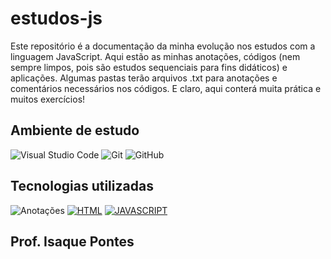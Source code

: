 # estudos-js
Este repositório é a documentação da minha evolução nos estudos com a linguagem JavaScript. Aqui estão as minhas anotações, códigos (nem sempre limpos, pois são estudos sequenciais para fins didáticos) e aplicações.  Algumas pastas terão arquivos .txt para anotações e comentários necessários nos códigos. E claro, aqui conterá muita prática e muitos exercícios!

## Ambiente de estudo

![Visual Studio Code](https://img.shields.io/badge/-Visual%20Studio%20Code-0D1117?style=for-the-badge&logo=visual-studio-code&logoColor=007ACC&labelColor=0D1117)
![Git](https://img.shields.io/badge/-Git-0D1117?style=for-the-badge&logo=git&labelColor=0D1117)
![GitHub](https://img.shields.io/badge/-GitHub-0D1117?style=for-the-badge&logo=github&labelColor=0D1117)&nbsp;


## Tecnologias utilizadas
![Anotações](https://img.shields.io/badge/anotações-txt-172B4D?style=for-the-badge&logo=estacio&logoColor=blue)
[![HTML](https://img.shields.io/badge/HTML5-E34F26?style=for-the-badge&logo=html5&logoColor=white)]()
[![JAVASCRIPT](https://img.shields.io/badge/JavaScript-F7DF1E?style=for-the-badge&logo=javascript&logoColor=black)]()

## Prof. Isaque Pontes
